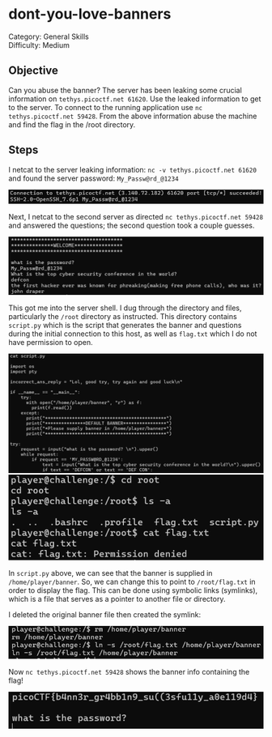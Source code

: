 # dont-you-love-banners

Category: General Skills  
Difficulty: Medium

## Objective

Can you abuse the banner? The server has been leaking some crucial information on `tethys.picoctf.net 61620`. Use the leaked information to get to the server. To connect to the running application use `nc tethys.picoctf.net 59428`. From the above information abuse the machine and find the flag in the /root directory.

## Steps

I netcat to the server leaking information: `nc -v tethys.picoctf.net 61620` and found the server password: `My_Passw@rd_@1234`

![server1 banner](<server1banner.png>)

Next, I netcat to the second server as directed `nc tethys.picoctf.net 59428` and answered the questions; the second question took a couple guesses.

![server2 banner](<server2.png>)

This got me into the server shell. I dug through the directory and files, particularly the `/root` directory as instructed. This directory contains `script.py` which is the script that generates the banner and questions during the initial connection to this host, as well as `flag.txt` which I do not have permission to open.

![script.py](<script.png>)
![root directory files](<root_directory.png>)

In `script.py` above, we can see that the banner is supplied in `/home/player/banner`. So, we can change this to point to `/root/flag.txt` in order to display the flag.
This can be done using symbolic links (symlinks), which is a file that serves as a pointer to another file or directory.

I deleted the original banner file then created the symlink:

![symlink](<symlink.png>)

Now `nc tethys.picoctf.net 59428` shows the banner info containing the flag!

![updated banner with flag](updated_banner.png)
